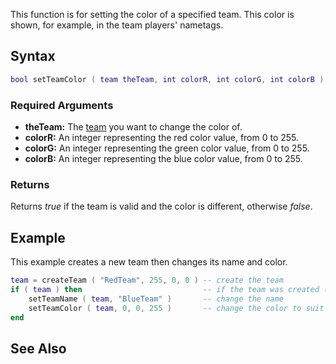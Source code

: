This function is for setting the color of a specified team. This color is shown, for example, in the team players' nametags.

Syntax
------

``` lua
bool setTeamColor ( team theTeam, int colorR, int colorG, int colorB )
```

### Required Arguments

-   **theTeam:** The [team](/team.md "wikilink") you want to change the color of.
-   **colorR:** An integer representing the red color value, from 0 to 255.
-   **colorG:** An integer representing the green color value, from 0 to 255.
-   **colorB:** An integer representing the blue color value, from 0 to 255.

### Returns

Returns *true* if the team is valid and the color is different, otherwise *false*.

Example
-------

This example creates a new team then changes its name and color.

``` lua
team = createTeam ( "RedTeam", 255, 0, 0 ) -- create the team
if ( team ) then                           -- if the team was created (a team with that name didn't already exist)
    setTeamName ( team, "BlueTeam" )       -- change the name
    setTeamColor ( team, 0, 0, 255 )       -- change the color to suit its new name
end
```

See Also
--------
